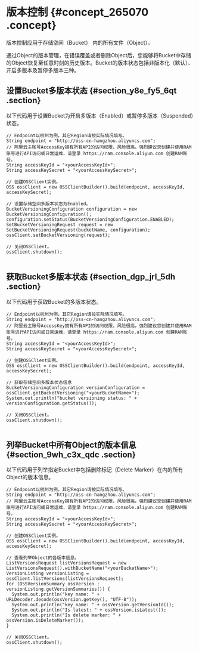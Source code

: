 # 版本控制 {#concept_265070 .concept}

版本控制应用于存储空间（Bucket） 内的所有文件（Object）。

通过Object的版本管理，在错误覆盖或者删除Object后，您能够将Bucket中存储的Object恢复至任意时刻的历史版本。Bucket的版本状态包括非版本化（默认）、开启多版本及暂停多版本三种。

## 设置Bucket多版本状态 {#section_y8e_fy5_6qt .section}

以下代码用于设置Bucket为开启多版本（Enabled）或暂停多版本（Suspended）状态。

``` {#codeblock_6gw_mzv_jbe}
// Endpoint以杭州为例，其它Region请按实际情况填写。
String endpoint = "http://oss-cn-hangzhou.aliyuncs.com";
// 阿里云主账号AccessKey拥有所有API的访问权限，风险很高。强烈建议您创建并使用RAM账号进行API访问或日常运维，请登录 https://ram.console.aliyun.com 创建RAM账号。
String accessKeyId = "<yourAccessKeyId>";
String accessKeySecret = "<yourAccessKeySecret>";

// 创建OSSClient实例。
OSS ossClient = new OSSClientBuilder().build(endpoint, accessKeyId, accessKeySecret);

// 设置存储空间多版本状态为Enabled。
BucketVersioningConfiguration configuration = new BucketVersioningConfiguration();
configuration.setStatus(BucketVersioningConfiguration.ENABLED);
SetBucketVersioningRequest request = new SetBucketVersioningRequest(bucketName, configuration);
ossClient.setBucketVersioning(request);

// 关闭OSSClient。
ossClient.shutdown();
				
```

## 获取Bucket多版本状态 {#section_dgp_jrl_5dh .section}

以下代码用于获取Bucket的多版本状态。

``` {#codeblock_zsb_f2h_w4w}
// Endpoint以杭州为例，其它Region请按实际情况填写。
String endpoint = "http://oss-cn-hangzhou.aliyuncs.com";
// 阿里云主账号AccessKey拥有所有API的访问权限，风险很高。强烈建议您创建并使用RAM账号进行API访问或日常运维，请登录 https://ram.console.aliyun.com 创建RAM账号。
String accessKeyId = "<yourAccessKeyId>";
String accessKeySecret = "<yourAccessKeySecret>";

// 创建OSSClient实例。
OSS ossClient = new OSSClientBuilder().build(endpoint, accessKeyId, accessKeySecret);

// 获取存储空间多版本状态信息
BucketVersioningConfiguration versionConfiguration = ossClient.getBucketVersioning("<yourBucketName>");
System.out.println("bucket versioning status: " + versionConfiguration.getStatus());

// 关闭OSSClient。
ossClient.shutdown();
				
```

## 列举Bucket中所有Object的版本信息 {#section_9wh_c3x_qdc .section}

以下代码用于列举指定Bucket中包括删除标记（Delete Marker）在内的所有Object的版本信息。

``` {#codeblock_b65_x2s_cml}
// Endpoint以杭州为例，其它Region请按实际情况填写。
String endpoint = "http://oss-cn-hangzhou.aliyuncs.com";
// 阿里云主账号AccessKey拥有所有API的访问权限，风险很高。强烈建议您创建并使用RAM账号进行API访问或日常运维，请登录 https://ram.console.aliyun.com 创建RAM账号。
String accessKeyId = "<yourAccessKeyId>";
String accessKeySecret = "<yourAccessKeySecret>";

// 创建OSSClient实例。
OSS ossClient = new OSSClientBuilder().build(endpoint, accessKeyId, accessKeySecret);

// 查看列举Object的各版本信息。
ListVersionsRequest listVersionsRequest = new ListVersionsRequest().withBucketName("<yourBucketName>");
VersionListing versionListing = ossClient.listVersions(listVersionsRequest);
for (OSSVersionSummary ossVersion : versionListing.getVersionSummaries()) {
  System.out.println("key name: " + URLDecoder.decode(ossVersion.getKey(), "UTF-8"));
  System.out.println("key name: " + ossVersion.getVersionId());
  System.out.println("Is latest: " + ossVersion.isLatest());
  System.out.println("Is delete marker: " + ossVersion.isDeleteMarker());
}

// 关闭OSSClient。
ossClient.shutdown();
```

